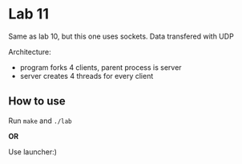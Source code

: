 # Lab 11

Same as lab 10, but this one uses sockets. Data transfered with UDP

Architecture:

- program forks 4 clients, parent process is server
- server creates 4 threads for every client

## How to use

Run `make` and `./lab`

**OR**

Use launcher:)

